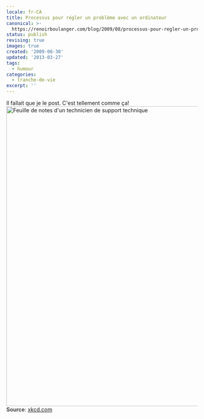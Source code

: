 ```yaml
---
locale: fr-CA
title: Processus pour régler un problème avec un ordinateur
canonical: >-
  https://renoirboulanger.com/blog/2009/08/processus-pour-regler-un-probleme-avec-un-ordinateur/
status: publish
revising: true
images: true
created: '2009-08-30'
updated: '2013-03-27'
tags:
  - humour
categories:
  - tranche-de-vie
excerpt: ''
---
```


Il fallait que je le post. C'est tellement comme ça!
<img src="http://renoirboulanger.com/wp-content/uploads/2009/08/tech_support_cheat_sheet1.png" alt="Feuille de notes d&#039;un technicien de support technique" title="Feuille de notes d&#039;un technicien de support technique" width="700" height="787" class="aligncenter size-full wp-image-943" style="border:none !important" />
<span style="color:#444"><strong>Source</strong>: <a href="http://xkcd.com/627/">xkcd.com</a></span>